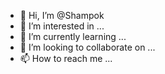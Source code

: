 - 👋 Hi, I’m @Shampok
- 👀 I’m interested in ...
- 🌱 I’m currently learning ...
- 💞️ I’m looking to collaborate on ...
- 📫 How to reach me ...

<!---
Shampok/Shampok is a ✨ special ✨ repository because its `README.md` (this file) appears on your GitHub profile.
You can click the Preview link to take a look at your changes.
--->

